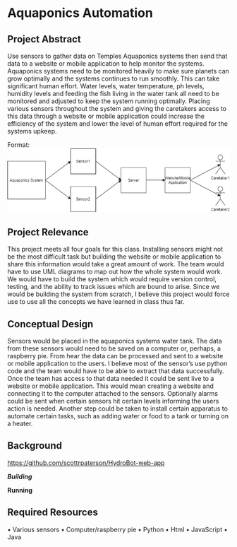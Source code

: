 # Aquaponics Automation

## Project Abstract
Use sensors to gather data on Temples Aquaponics systems then send that data to a website or mobile application to help monitor the systems. Aquaponics systems need to be monitored heavily to make sure planets can grow optimally and the systems continues to run smoothly. This can take significant human effort. Water levels, water temperature, ph levels, humidity levels and feeding the fish living in the water tank all need to be monitored and adjusted to keep the system running optimally. Placing various sensors throughout the system and giving the caretakers access to this data through a website or mobile application could increase the efficiency of the system and lower the level of human effort required for the systems upkeep.


Format: ![Alt Text](https://github.com/nanltech/AquaponicsAutomationPropsoal/blob/master/Aquaponics%20Automation.png)


## Project Relevance
This project meets all four goals for this class. Installing sensors might not be the most difficult task but building the website or mobile application to share this information would take a great amount of work. The team would have to use UML diagrams to map out how the whole system would work. We would have to build the system which would require version control, testing, and the ability to track issues which are bound to arise. Since we would be building the system from scratch, I believe this project would force use to use all the concepts we have learned in class thus far.

## Conceptual Design
Sensors would be placed in the aquaponics systems water tank. The data from these sensors would need to be saved on a computer or, perhaps, a raspberry pie. From hear the data can be processed and sent to a website or mobile application to the users. I believe most of the sensor’s use python code and the team would have to be able to extract that data successfully. Once the team has access to that data needed it could be sent live to a website or mobile application. This would mean creating a website and connecting it to the computer attached to the sensors. Optionally alarms could be sent when certain sensors hit certain levels informing the users action is needed. Another step could be taken to install certain apparatus to automate certain tasks, such as adding water or food to a tank or turning on a heater.

## Background
https://github.com/scottrpaterson/HydroBot-web-app

***Building***


**Running**


## Required Resources
•	Various sensors
•	Computer/raspberry pie
•	Python
•	Html
•	JavaScript
•	Java 
